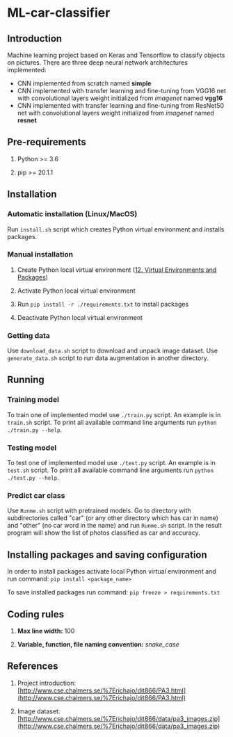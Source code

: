 # ML-car-classifier

## Introduction

Machine learning project based on Keras and Tensorflow to classify objects on pictures. There are three deep neural network architectures implemented:

* CNN implemented from scratch named **simple**
* CNN implemented with transfer learning and fine-tuning from VGG16 net with convolutional layers weight initialized from *imagenet* named **vgg16**
* CNN implemented with transfer learning and fine-tuning from ResNet50 net with convolutional layers weight initialized from *imagenet* named **resnet**

## Pre-requirements

1. Python >= 3.6

2. pip >= 20.1.1

## Installation

### Automatic installation (Linux/MacOS)

Run ```install.sh``` script which creates Python virtual environment and installs packages.

### Manual installation

1. Create Python local virtual environment ([12. Virtual Environments and Packages](https://docs.python.org/3/tutorial/venv.html))

2. Activate Python local virtual environment

3. Run ```pip install -r ./requirements.txt``` to install packages

4. Deactivate Python local virtual environment

### Getting data

Use ```download_data.sh``` script to download and unpack image dataset. Use ```generate_data.sh``` script to run data augmentation in another directory.

## Running

### Training model

To train one of implemented model use ```./train.py``` script. An example is in ```train.sh``` script. To print all available command line arguments run ```python ./train.py --help```.

### Testing model

To test one of implemented model use ```./test.py``` script. An example is in ```test.sh``` script. To print all available command line arguments run ```python ./test.py --help```.

### Predict car class

Use ```Runme.sh``` script with pretrained models. Go to directory with subdirectories called "car" (or any other directory which has car in name) and "other" (no car word in the name) and run ```Runme.sh``` script. In the result program will show the list of photos classified as car and accuracy.

## Installing packages and saving configuration

In order to install packages activate local Python virtual environment and run command: ```pip install <package_name>```

To save installed packages run command: ```pip freeze > requirements.txt```

## Coding rules

1. **Max line width:** 100

2. **Variable, function, file naming convention:** *snake_case*

## References

1. Project introduction: [http://www.cse.chalmers.se/%7Erichajo/dit866/PA3.html](http://www.cse.chalmers.se/%7Erichajo/dit866/PA3.html)

2. Image dataset: [http://www.cse.chalmers.se/%7Erichajo/dit866/data/pa3_images.zip](http://www.cse.chalmers.se/%7Erichajo/dit866/data/pa3_images.zip)

